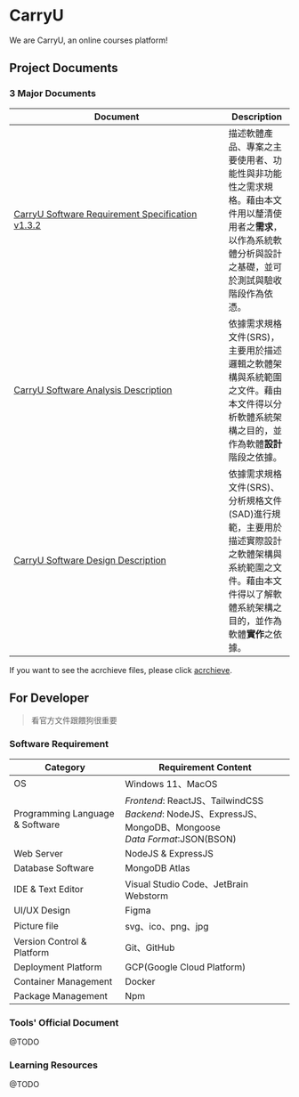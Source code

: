 # CarryU

We are CarryU, an online courses platform!

## Project Documents

### 3 Major Documents

| <div style="width: 370px">Document<div>                                        | Description                                                                                                                                                        |
| ------------------------------------------------------------------------------ | ------------------------------------------------------------------------------------------------------------------------------------------------------------------ |
| [CarryU Software Requirement Specification v1.3.2](docs/CarryU_SRS_v1.3.2.pdf) | 描述軟體產品、專案之主要使用者、功能性與非功能性之需求規格。藉由本文件用以釐清使用者之**需求**，以作為系統軟體分析與設計之基礎，並可於測試與驗收階段作為依憑。     |
| [CarryU Software Analysis Description]()                                       | 依據需求規格文件(SRS)，主要用於描述邏輯之軟體架構與系統範圍之文件。藉由本文件得以分析軟體系統架構之目的，並作為軟體**設計**階段之依據。                            |
| [CarryU Software Design Description]()                                         | 依據需求規格文件(SRS)、分析規格文件(SAD)進行規範，主要用於描述實際設計之軟體架構與系統範圍之文件。藉由本文件得以了解軟體系統架構之目的，並作為軟體**實作**之依據。 |

If you want to see the acrchieve files, please click [acrchieve](./docs/archieve/).

## For Developer

> 看官方文件跟餵狗很重要

### Software Requirement

| Category                        | Requirement Content                                                                                               |
| ------------------------------- | ----------------------------------------------------------------------------------------------------------------- |
| OS                              | Windows 11、MacOS                                                                                                 |
| Programming Language & Software | _Frontend_: ReactJS、TailwindCSS<br/>_Backend_: NodeJS、ExpressJS、MongoDB、Mongoose<br/>_Data Format_:JSON(BSON) |
| Web Server                      | NodeJS & ExpressJS                                                                                                |
| Database Software               | MongoDB Atlas                                                                                                     |
| IDE & Text Editor               | Visual Studio Code、JetBrain Webstorm                                                                             |
| UI/UX Design                    | Figma                                                                                                             |
| Picture file                    | svg、ico、png、jpg                                                                                                |
| Version Control & Platform      | Git、GitHub                                                                                                       |
| Deployment Platform             | GCP(Google Cloud Platform)                                                                                        |
| Container Management            | Docker                                                                                                            |
| Package Management              | Npm                                                                                                               |

### Tools' Official Document

@TODO

### Learning Resources

@TODO
